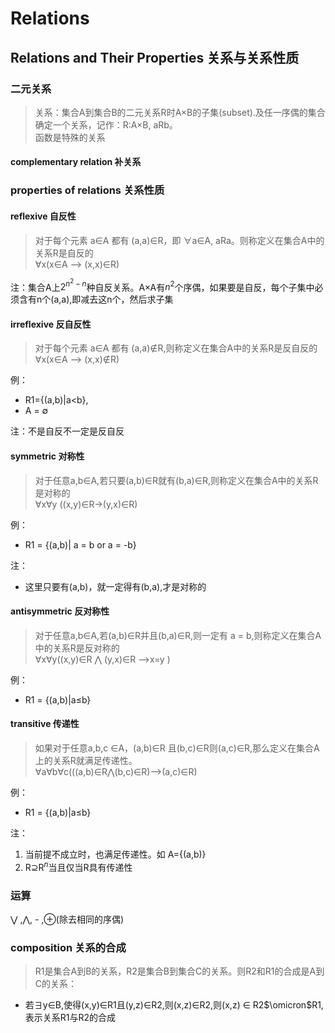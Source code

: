 # Relations

## Relations and Their Properties 关系与关系性质

### 二元关系

> 关系：集合A到集合B的二元关系R时A×B的子集(subset).及任一序偶的集合确定一个关系，记作：R:A×B, aRb。  
> 函数是特殊的关系

#### complementary relation 补关系

### properties of relations 关系性质

#### reflexive 自反性

> 对于每个元素 a∈A 都有 (a,a)∈R，即 $\forall$a∈A, aRa。则称定义在集合A中的关系R是自反的  
> $\forall$x(x∈A ——> (x,x)∈R)

注：集合A上$2^{n^2-n}$种自反关系。A×A有$n^2$个序偶，如果要是自反，每个子集中必须含有n个(a,a),即减去这n个，然后求子集

#### irreflexive 反自反性

> 对于每个元素 a∈A 都有 (a,a)$\notin$R,则称定义在集合A中的关系R是反自反的  
> $\forall$x(x∈A ——> (x,x)$\notin$R)

例：  

* R1={(a,b)|a<b},
* A = $\emptyset$

注：不是自反不一定是反自反

#### symmetric 对称性

> 对于任意a,b∈A,若只要(a,b)∈R就有(b,a)∈R,则称定义在集合A中的关系R是对称的  
> $\forall$x$\forall$y ((x,y)∈R->(y,x)∈R)

例：  

* R1 = {(a,b)| a = b or a = -b}

注：

* 这里只要有(a,b)，就一定得有(b,a),才是对称的

#### antisymmetric 反对称性

> 对于任意a,b∈A,若(a,b)∈R并且(b,a)∈R,则一定有 a = b,则称定义在集合A中的关系R是反对称的  
> $\forall$x$\forall$y((x,y)∈R $\bigwedge$ (y,x)∈R ——>x=y )

例：  

* R1 = {(a,b)|a$\leq$b}

#### transitive 传递性

> 如果对于任意a,b,c ∈A，(a,b)∈R 且(b,c)∈R则(a,c)∈R,那么定义在集合A上的关系R就满足传递性。  
> $\forall$a$\forall$b$\forall$c(((a,b)∈R$\bigwedge$(b,c)∈R)——>(a,c)∈R)

例：  

* R1 = {(a,b)|a$\leq$b}

注：

1. 当前提不成立时，也满足传递性。如 A={(a,b)}
2. R$\supseteq$R$^n$当且仅当R具有传递性

### 运算

$\bigvee$ ,$\bigwedge$, - ,$\oplus$(除去相同的序偶)

### composition 关系的合成

> R1是集合A到B的关系，R2是集合B到集合C的关系。则R2和R1的合成是A到C的关系：

* 若$\exists$y∈B,使得(x,y)∈R1且(y,z)∈R2,则(x,z)∈R2,则(x,z) ∈ R2$\omicron$R1,表示关系R1与R2的合成

